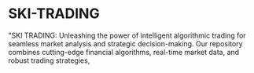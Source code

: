 # SKI-TRADING
"SKI TRADING: Unleashing the power of intelligent algorithmic trading for seamless market analysis and strategic decision-making. Our repository combines cutting-edge financial algorithms, real-time market data, and robust trading strategies,

